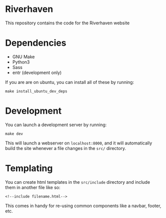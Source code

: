 # Riverhaven

This repository contains the code for the Riverhaven website

# Dependencies

- GNU Make
- Python3
- Sass
- entr (development only)

If you are are on ubuntu, you can install all of these by running:

```
make install_ubuntu_dev_deps
```

# Development

You can launch a development server by running:

```
make dev
```

This will launch a webserver on `localhost:8000`, and it will automatically build the site whenever a file changes in the `src/` directory.

# Templating

You can create html templates in the `src/include` directory and include them in another file like so:

```
<!--include filename.html-->
```

This comes in handy for re-using common components like a navbar, footer, etc.
